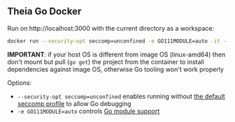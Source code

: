 ## Theia Go Docker

Run on http://localhost:3000 with the current directory as a workspace:

```bash
docker run --security-opt seccomp=unconfined -e GO111MODULE=auto -it --init -p 3000:3000 -v "$(pwd):/home/project:cached" theiaide/theia-go:next
```
**IMPORTANT**: if your host OS is different from image OS (linux-amd64) then don't mount but pull (`go get`) the project from the container to install dependencies against image OS, otherwise Go tooling won't work properly

Options:
- `--security-opt seccomp=unconfined` enables running without [the default seccomp profile](https://docs.docker.com/engine/security/seccomp/) to allow Go debugging
- `-e GO111MODULE=auto` controls [Go module support](https://github.com/golang/go/wiki/Modules#when-do-i-get-old-behavior-vs-new-module-based-behavior)


